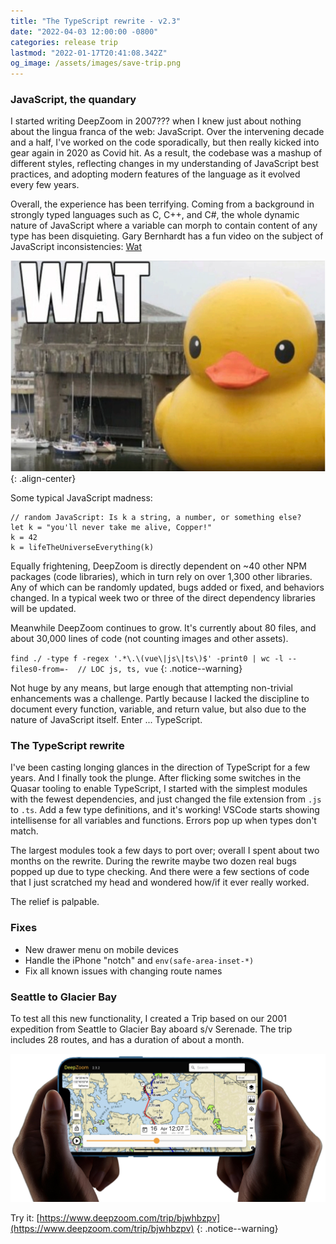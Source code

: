 ```yaml
---
title: "The TypeScript rewrite - v2.3"
date: "2022-04-03 12:00:00 -0800"
categories: release trip
lastmod: "2022-01-17T20:41:08.342Z"
og_image: /assets/images/save-trip.png
---
```


### JavaScript, the quandary 

I started writing DeepZoom in 2007??? when I knew just about nothing about the lingua franca of the web: JavaScript.  Over the intervening decade and a half, I've worked on the code sporadically, 
but then really kicked into gear again in 2020 as Covid hit.  As a result, the codebase was a mashup of different styles, reflecting changes in my understanding of JavaScript best practices, 
and adopting modern features of the language as it evolved every few years.

Overall, the experience has been terrifying.  Coming from a background in strongly typed languages such as C, C++, and C#, the whole dynamic nature of JavaScript where a variable can
morph to contain content of any type has been disquieting.  Gary Bernhardt has a fun video on the subject of JavaScript inconsistencies: <a href="https://www.destroyallsoftware.com/talks/wat" target="_blank"> Wat</a>

<a href="https://www.destroyallsoftware.com/talks/wat" target="_blank"> <img src="/assets/images/WAT.png"/></a>{: .align-center}

Some typical JavaScript madness:

```
// random JavaScript: Is k a string, a number, or something else?
let k = "you'll never take me alive, Copper!"
k = 42
k = lifeTheUniverseEverything(k)
```

Equally frightening, DeepZoom is directly dependent on ~40 other NPM packages (code libraries), which in turn rely on over 1,300 other libraries.  Any 
of which can be randomly updated, bugs added or fixed, and behaviors changed.  In a typical week two or three of the direct dependency libraries will be updated.

Meanwhile DeepZoom continues to grow.  It's currently about 80 files, and about 30,000 lines of code (not counting images and other assets).  

`find ./ -type f -regex '.*\.\(vue\|js\|ts\)$' -print0 | wc -l --files0-from=-  // LOC js, ts, vue`
{: .notice--warning}

Not huge by any means, but large enough that attempting non-trivial enhancements was a challenge.  Partly because I lacked the discipline to document every function, variable, and return value, but also due to the nature of JavaScript itself.
Enter ... TypeScript.

### The TypeScript rewrite

I've been casting longing glances in the direction of TypeScript for a few years.  And I finally took the plunge.  After flicking some switches in the Quasar tooling to enable TypeScript, I started  with the simplest modules with the fewest dependencies, and just changed the
file extension from `.js` to `.ts`.  Add a few type definitions, and it's working!  VSCode starts showing intellisense for all variables and functions.  Errors pop up when types don't match. 

The largest modules took a few days to port over; overall I spent about two months on the rewrite. During the rewrite maybe two dozen real bugs popped up due to type checking.  And there were a few sections of code that I just scratched my head and wondered how/if it ever really worked.

The relief is palpable.  


### Fixes

- New drawer menu on mobile devices
- Handle the iPhone "notch" and `env(safe-area-inset-*)`
- Fix all known issues with changing route names

### Seattle to Glacier Bay

To test all this new functionality, I created a Trip based on our 2001 expedition from Seattle to Glacier Bay aboard s/v Serenade.  The trip includes 28 routes, and has a duration of about a month.

[![](/assets/images/iPhoneGlacierBay.png)](https://www.deepzoom.com/trip/bjwhbzpv)

Try it: [https://www.deepzoom.com/trip/bjwhbzpv](https://www.deepzoom.com/trip/bjwhbzpv)
{: .notice--warning}
